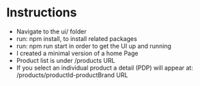 # Instructions

- Navigate to the ui/ folder
- run: npm install, to install related packages
- run: npm run start in order to get the UI up and running
- I created a minimal version of a home Page
- Product list is under /products URL
- If you select an individual product a detail (PDP) will appear at: /products/productId-productBrand URL
